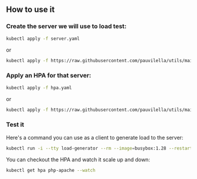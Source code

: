 ## How to use it
### Create the server we will use to load test:
```bash
kubectl apply -f server.yaml
```
or
```bash
kubectl apply -f https://raw.githubusercontent.com/pauvilella/utils/main/kubernetes/examples/load-testing/server.yaml
```
### Apply an HPA for that server:
```bash
kubectl apply -f hpa.yaml
```
or
```bash
kubectl apply -f https://raw.githubusercontent.com/pauvilella/utils/main/kubernetes/examples/load-testing/hpa.yaml
```
### Test it
Here's a command you can use as a client to generate load to the server:
```bash
kubectl run -i --tty load-generator --rm --image=busybox:1.28 --restart=Never -- /bin/sh -c "while sleep 0.01; do wget -q -O- http://php-apache; done"
```
You can checkout the HPA and watch it scale up and down:
```bash
kubectl get hpa php-apache --watch
```
